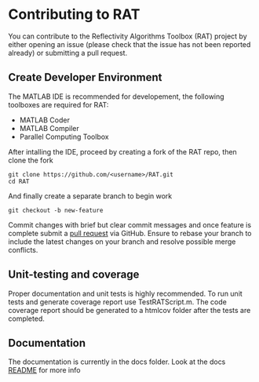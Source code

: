 Contributing to RAT
===================
You can contribute to the Reflectivity Algorithms Toolbox (RAT) project by either opening an issue 
(please check that the issue has not been reported already) or submitting a pull request.

Create Developer Environment
----------------------------
The MATLAB IDE is recommended for developement, the following toolboxes are required for RAT:

- MATLAB Coder
- MATLAB Compiler
- Parallel Computing Toolbox

After intalling the IDE, proceed by creating a fork of the RAT repo, then clone the fork

    git clone https://github.com/<username>/RAT.git
    cd RAT

And finally create a separate branch to begin work

    git checkout -b new-feature

Commit changes with brief but clear commit messages and once feature is complete submit a 
[pull request](https://docs.github.com/en/pull-requests/collaborating-with-pull-requests/proposing-changes-to-your-work-with-pull-requests/creating-a-pull-request-from-a-fork) via GitHub. 
Ensure to rebase your branch to include the latest changes on your branch and resolve possible merge conflicts.


Unit-testing and coverage
-------------------------
Proper documentation and unit tests is highly recommended. To run unit tests and generate coverage report use TestRATScript.m. 
The code coverage report should be generated to a htmlcov folder after the tests are completed. 

Documentation
-------------
The documentation is currently in the docs folder. Look at the docs [README](docs/README.md) for more info
